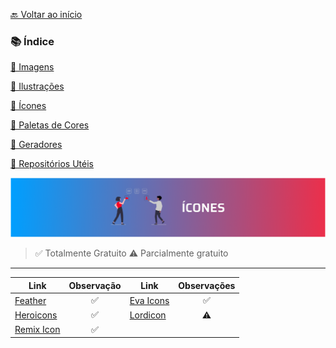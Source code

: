 [🔙 Voltar ao início](../../README.md)<br>

### 📚 Índice

[📌 Imagens](imagens.md)

[📌 Ilustrações](ilustracoes.md)

[📌 Ícones](icones.md)

[📌 Paletas de Cores](paletas.md)

[📌 Geradores](geradores.md)

[📌 Repositórios Utéis](repositorios.md)

<img src="../../assets/banners/icones.png">

> ✅ Totalmente Gratuito
> ⚠️ Parcialmente gratuito

---

| Link      | Observação | Link | Observações |
| ---------- | :------: | ------- | :-------:|
| [Feather](https://feathericons.com/) | ✅ | [Eva Icons](https://akveo.github.io/eva-icons/#/) | ✅
| [Heroicons](https://heroicons.dev/) |  ✅ | [Lordicon](https://lordicon.com/) | ⚠️
| [Remix Icon](https://remixicon.com/) |  ✅ | 